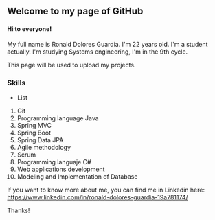 ## Welcome to my page of GitHub

#### Hi to everyone! 
My full name is Ronald Dolores Guardia. I'm 22 years old.
I'm a student actually. I'm studying Systems engineering, I'm in the 9th cycle.

This page will be used to upload my projects.

### Skills

- List

1. Git
2. Programming language Java
3. Spring MVC 
4. Spring Boot 
5. Spring Data JPA
6. Agile methodology
7. Scrum
8. Programming languaje C#
9. Web applications development
10. Modeling and Implementation of Database

If you want to know more about me, you can find me in Linkedin here: https://www.linkedin.com/in/ronald-dolores-guardia-19a781174/

Thanks!


